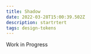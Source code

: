 ```yaml
---
title: Shadow
date: 2022-03-28T15:00:39.502Z
description: startrtert
tags: design-tokens
---
```

Work in Progress